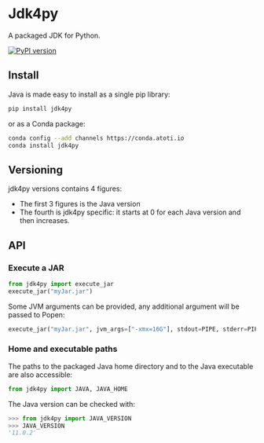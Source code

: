 # Jdk4py

A packaged JDK for Python.

[![PyPI version](https://badge.fury.io/py/jdk4py.svg)](https://badge.fury.io/py/jdk4py)

## Install

Java is made easy to install as a single pip library:

```bash
pip install jdk4py
```

or as a Conda package:

```bash
conda config --add channels https://conda.atoti.io
conda install jdk4py
```

## Versioning

jdk4py versions contains 4 figures:

  - The first 3 figures is the Java version
  - The fourth is jdk4py specific: it starts at 0 for each Java version and then increases.

## API

### Execute a JAR

```python
from jdk4py import execute_jar
execute_jar("myJar.jar")
```

Some JVM arguments can be provided, any additional argument will be passed to Popen:

```python
execute_jar("myJar.jar", jvm_args=["-xmx=16G"], stdout=PIPE, stderr=PIPE)
```

### Home and executable paths

The paths to the packaged Java home directory and to the Java executable are also accessible:

```python
from jdk4py import JAVA, JAVA_HOME
```

The Java version can be checked with:

```python
>>> from jdk4py import JAVA_VERSION
>>> JAVA_VERSION
'11.0.2'
```
